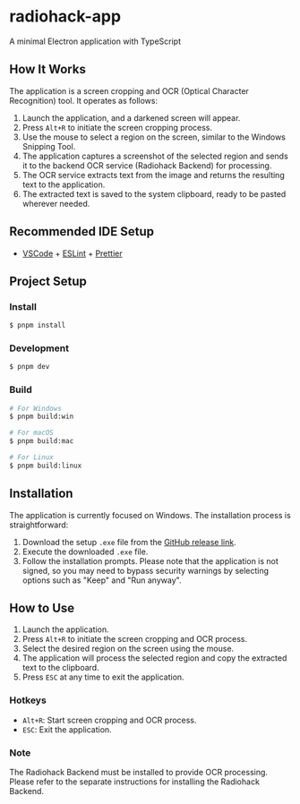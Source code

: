 # radiohack-app

A minimal Electron application with TypeScript

## How It Works

The application is a screen cropping and OCR (Optical Character Recognition) tool. It operates as follows:

1. Launch the application, and a darkened screen will appear.
2. Press `Alt+R` to initiate the screen cropping process.
3. Use the mouse to select a region on the screen, similar to the Windows Snipping Tool.
4. The application captures a screenshot of the selected region and sends it to the backend OCR service (Radiohack Backend) for processing.
5. The OCR service extracts text from the image and returns the resulting text to the application.
6. The extracted text is saved to the system clipboard, ready to be pasted wherever needed.

## Recommended IDE Setup

- [VSCode](https://code.visualstudio.com/) + [ESLint](https://marketplace.visualstudio.com/items?itemName=dbaeumer.vscode-eslint) + [Prettier](https://marketplace.visualstudio.com/items?itemName=esbenp.prettier-vscode)

## Project Setup

### Install

```bash
$ pnpm install
```

### Development

```bash
$ pnpm dev
```

### Build

```bash
# For Windows
$ pnpm build:win

# For macOS
$ pnpm build:mac

# For Linux
$ pnpm build:linux
```

## Installation

The application is currently focused on Windows. The installation process is straightforward:

1. Download the setup `.exe` file from the [GitHub release link](https://github.com/your-repo/releases).
2. Execute the downloaded `.exe` file.
3. Follow the installation prompts. Please note that the application is not signed, so you may need to bypass security warnings by selecting options such as "Keep" and "Run anyway".

## How to Use

1. Launch the application.
2. Press `Alt+R` to initiate the screen cropping and OCR process.
3. Select the desired region on the screen using the mouse.
4. The application will process the selected region and copy the extracted text to the clipboard.
5. Press `ESC` at any time to exit the application.

### Hotkeys

- `Alt+R`: Start screen cropping and OCR process.
- `ESC`: Exit the application.

### Note

The Radiohack Backend must be installed to provide OCR processing. Please refer to the separate instructions for installing the Radiohack Backend.
